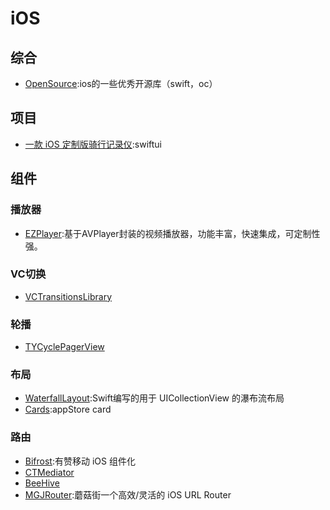 # iOS

## 综合
- [OpenSource](https://github.com/dgynfi/OpenSource):ios的一些优秀开源库（swift，oc）

## 项目
- [一款 iOS 定制版骑行记录仪](https://github.com/avdyushin/Velik):swiftui

## 组件

### 播放器
- [EZPlayer](https://github.com/easyui/EZPlayer):基于AVPlayer封装的视频播放器，功能丰富，快速集成，可定制性强。

### VC切换
- [VCTransitionsLibrary](https://github.com/ColinEberhardt/VCTransitionsLibrary)

### 轮播
- [TYCyclePagerView](https://github.com/12207480/TYCyclePagerView)

### 布局
- [WaterfallLayout](https://github.com/SeacenLiu/WaterfallLayout):Swift编写的用于 UICollectionView 的瀑布流布局
- [Cards](https://github.com/PaoloCuscela/Cards):appStore card

### 路由
- [Bifrost](https://github.com/youzan/Bifrost):有赞移动 iOS 组件化
- [CTMediator](https://github.com/casatwy/CTMediator)
- [BeeHive](https://github.com/alibaba/BeeHive)
- [MGJRouter](https://github.com/meili/MGJRouter):蘑菇街一个高效/灵活的 iOS URL Router



